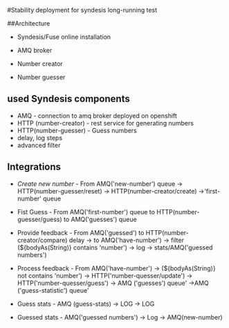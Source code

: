 #Stability deployment for syndesis long-running test

##Architecture
 - Syndesis/Fuse online installation

 - AMQ broker

 - Number creator

 - Number guesser
 
 ## used Syndesis components
 - AMQ - connection to amq broker deployed on openshift
 - HTTP (number-creator) - rest service for generating numbers 
 - HTTP(number-guesser) - Guess numbers 
 - delay, log steps
 - advanced filter

## Integrations

 - _Create new number_  - From AMQ('new-number') queue -> HTTP(number-guesser/reset) -> HTTP(number-creator/create) ->'first-number' queue

 - Fist Guess - From AMQ('first-number') queue to HTTP(number-guesser/guess) to  AMQ('guesses') queue

 - Provide feedback - From  AMQ('guessed') to HTTP(number-creator/compare) delay -> to AMQ('have-number') -> filter (${bodyAs(String)} contains 'number') -> log -> stats/AMQ('guessed numbers')

 - Process feedback - From  AMQ('have-number') -> (${bodyAs(String)} not contains 'number') -> HTTP('number-quesser/update') -> HTTP('number-quesser/guess') -> AMQ ('guesses') queue' ->AMQ ('guess-statistic') queue'

 - Guess stats - AMQ (guess-stats) -> LOG -> LOG

 - Guessed stats - AMQ('guessed numbers') -> Log -> AMQ(new-number)
